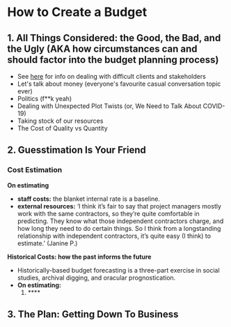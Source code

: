 # How to Create a Budget

## 1. **All Things Considered: the Good, the Bad, and the Ugly \(AKA how circumstances can and should factor into the budget planning process\)**

* See [here](../../projects/project-planning/stakeholder-management.md#managing-stakeholders) for info on dealing with difficult clients and stakeholders
* Let's talk about money \(everyone's favourite casual conversation topic ever\)
* Politics \(f\*\*k yeah\)
* Dealing with Unexpected Plot Twists \(or, We Need to Talk About COVID-19\)
* Taking stock of our resources
* The Cost of Quality vs Quantity

## **2. Guesstimation Is Your Friend**

### **Cost Estimation**

**On estimating**

* **staff costs:**  the blanket internal rate is a baseline.
* **external resources:** ‘I think it’s fair to say that project managers mostly work with the same contractors, so they’re quite comfortable in predicting. They know what those independent contractors charge, and how long they need to do certain things. So I think from a longstanding relationship with independent contractors, it’s quite easy \(I think\) to estimate.’ \(Janine P.\)

**Historical Costs: how the past informs the future**

* Historically-based budget forecasting is a three-part exercise in social studies, archival digging, and oracular prognostication.
* **On estimating:** 
  1. \*\*\*\*

## **3. The Plan: Getting Down To Business** 


